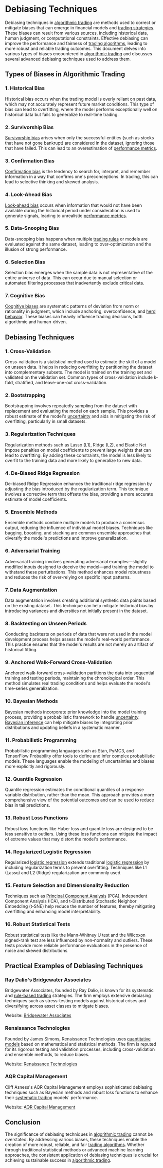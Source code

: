 # Debiasing Techniques

Debiasing techniques in [algorithmic trading](../a/algorithmic_trading.md) are methods used to correct or mitigate biases that can emerge in financial models and [trading strategies](../t/trading_strategies.md). These biases can result from various sources, including historical data, human judgment, or computational constraints. Effective debiasing can improve the performance and fairness of [trading algorithms](../t/trading_algorithms.md), leading to more robust and reliable trading outcomes. This document delves into various types of biases encountered in [algorithmic trading](../a/algorithmic_trading.md) and discusses several advanced debiasing techniques used to address them.

## Types of Biases in Algorithmic Trading

### 1. Historical Bias
Historical bias occurs when the trading model is overly reliant on past data, which may not accurately represent future market conditions. This type of bias can lead to overfitting, where the model performs exceptionally well on historical data but fails to generalize to real-time trading.

### 2. Survivorship Bias
[Survivorship bias](../s/survivorship_bias.md) arises when only the successful entities (such as stocks that have not gone bankrupt) are considered in the dataset, ignoring those that have failed. This can lead to an overestimation of [performance metrics](../p/performance_metrics.md).

### 3. Confirmation Bias
[Confirmation bias](../c/confirmation_bias.md) is the tendency to search for, interpret, and remember information in a way that confirms one's preconceptions. In trading, this can lead to selective thinking and skewed analysis.

### 4. Look-Ahead Bias
[Look-ahead bias](../l/look-ahead_bias.md) occurs when information that would not have been available during the historical period under consideration is used to generate signals, leading to unrealistic [performance metrics](../p/performance_metrics.md).

### 5. Data-Snooping Bias
Data-snooping bias happens when multiple [trading rules](../t/trading_rules.md) or models are evaluated against the same dataset, leading to over-optimization and the illusion of strong performance.

### 6. Selection Bias
Selection bias emerges when the sample data is not representative of the entire universe of data. This can occur due to manual selection or automated filtering processes that inadvertently exclude critical data.

### 7. Cognitive Bias
[Cognitive biases](../c/cognitive_biases_in_trading.md) are systematic patterns of deviation from norm or rationality in judgment, which include anchoring, overconfidence, and [herd behavior](../h/herd_behavior_in_trading.md). These biases can heavily influence trading decisions, both algorithmic and human-driven.

## Debiasing Techniques

### 1. Cross-Validation
Cross-validation is a statistical method used to estimate the skill of a model on unseen data. It helps in reducing overfitting by partitioning the dataset into complementary subsets. The model is trained on the training set and validated on the validation set. Common types of cross-validation include k-fold, stratified, and leave-one-out cross-validation.

### 2. Bootstrapping
Bootstrapping involves repeatedly sampling from the dataset with replacement and evaluating the model on each sample. This provides a robust estimate of the model's [uncertainty](../u/uncertainty_in_trading.md) and aids in mitigating the risk of overfitting, particularly in small datasets.

### 3. Regularization Techniques
Regularization methods such as Lasso (L1), Ridge (L2), and Elastic Net impose penalties on model coefficients to prevent large weights that can lead to overfitting. By adding these constraints, the model is less likely to overfit to the training data and more likely to generalize to new data.

### 4. De-Biased Ridge Regression
De-biased Ridge Regression enhances the traditional ridge regression by adjusting the bias introduced by the regularization term. This technique involves a corrective term that offsets the bias, providing a more accurate estimate of model coefficients.

### 5. Ensemble Methods
Ensemble methods combine multiple models to produce a consensus output, reducing the influence of individual model biases. Techniques like bagging, boosting, and stacking are common ensemble approaches that diversify the model's predictions and improve generalization.

### 6. Adversarial Training
Adversarial training involves generating adversarial examples—slightly modified inputs designed to deceive the model—and training the model to withstand these perturbations. This method enhances model robustness and reduces the risk of over-relying on specific input patterns.

### 7. Data Augmentation
Data augmentation involves creating additional synthetic data points based on the existing dataset. This technique can help mitigate historical bias by introducing variances and diversities not initially present in the dataset.

### 8. Backtesting on Unseen Periods
Conducting backtests on periods of data that were not used in the model development process helps assess the model's real-world performance. This practice ensures that the model's results are not merely an artifact of historical fitting.

### 9. Anchored Walk-Forward Cross-Validation
Anchored walk-forward cross-validation partitions the data into sequential training and testing periods, maintaining the chronological order. This method simulates real trading conditions and helps evaluate the model's time-series generalization.

### 10. Bayesian Methods
Bayesian methods incorporate prior knowledge into the model training process, providing a probabilistic framework to handle [uncertainty](../u/uncertainty_in_trading.md). [Bayesian inference](../b/bayesian_inference.md) can help mitigate biases by integrating prior distributions and updating beliefs in a systematic manner.

### 11. Probabilistic Programming
Probabilistic programming languages such as Stan, PyMC3, and TensorFlow Probability offer tools to define and infer complex probabilistic models. These languages enable the modeling of uncertainties and biases more explicitly and rigorously.

### 12. Quantile Regression
Quantile regression estimates the conditional quantiles of a response variable distribution, rather than the mean. This approach provides a more comprehensive view of the potential outcomes and can be used to reduce bias in tail predictions.

### 13. Robust Loss Functions
Robust loss functions like Huber loss and quantile loss are designed to be less sensitive to outliers. Using these loss functions can mitigate the impact of extreme values that may distort the model's performance.

### 14. Regularized Logistic Regression
Regularized [logistic regression](../l/logistic_regression_in_trading.md) extends traditional [logistic regression](../l/logistic_regression_in_trading.md) by including regularization terms to prevent overfitting. Techniques like L1 (Lasso) and L2 (Ridge) regularization are commonly used.

### 15. Feature Selection and Dimensionality Reduction
Techniques such as [Principal Component Analysis](../p/principal_component_analysis_(pca).md) (PCA), Independent Component Analysis (ICA), and t-Distributed Stochastic Neighbor Embedding (t-SNE) help reduce the number of features, thereby mitigating overfitting and enhancing model interpretability.

### 16. Robust Statistical Tests
Robust statistical tests like the Mann-Whitney U test and the Wilcoxon signed-rank test are less influenced by non-normality and outliers. These tests provide more reliable performance evaluations in the presence of noise and skewed distributions.

## Practical Examples of Debiasing Techniques

### Ray Dalio's Bridgewater Associates
Bridgewater Associates, founded by Ray Dalio, is known for its systematic and [rule-based trading](../r/rule-based_trading.md) strategies. The firm employs extensive debiasing techniques such as stress-testing models against historical crises and diversifying across asset classes to mitigate biases.

Website: [Bridgewater Associates](https://www.bridgewater.com/)

### Renaissance Technologies
Founded by James Simons, Renaissance Technologies uses [quantitative models](../q/quantitative_models.md) based on mathematical and statistical methods. The firm is reputed for its rigorous testing and validation processes, including cross-validation and ensemble methods, to reduce biases.

Website: [Renaissance Technologies](https://www.rentec.com/)

### AQR Capital Management
Cliff Asness's AQR Capital Management employs sophisticated debiasing techniques such as Bayesian methods and robust loss functions to enhance their [systematic trading](../s/systematic_trading.md) models' performance.

Website: [AQR Capital Management](https://www.aqr.com/)

## Conclusion

The significance of debiasing techniques in [algorithmic trading](../a/algorithmic_trading.md) cannot be overstated. By addressing various biases, these techniques enable the creation of more robust, reliable, and fair [trading algorithms](../t/trading_algorithms.md). Whether through traditional statistical methods or advanced machine learning approaches, the consistent application of debiasing techniques is crucial for achieving sustainable success in [algorithmic trading](../a/algorithmic_trading.md).